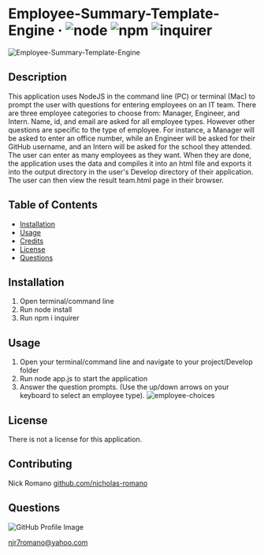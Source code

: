 # Employee-Summary-Template-Engine &middot; ![node](https://img.shields.io/badge/node-12.16.2-blue) ![npm](https://img.shields.io/badge/npm-6.14.4-blue) ![inquirer](https://img.shields.io/badge/inquirer-7.1.0-blue) 

![Employee-Summary-Template-Engine](/images/My-Team-Sample-HTML.png) 

## Description 
This application uses NodeJS in the command line (PC) or terminal (Mac) to prompt the user with questions for entering employees on an IT team. There are three employee categories to choose from: Manager, Engineer, and Intern. Name, id, and email are asked for all employee types. However other questions are specific to the type of employee. For instance, a Manager will be asked to enter an office number, while an Engineer will be asked for their GitHub username, and an Intern will be asked for the school they attended. The user can enter as many employees as they want. When they are done, the application uses the data and compiles it into an html file and exports it into the output directory in the user's Develop directory of their application. The user can then view the result team.html page in their browser. 

## Table of Contents 
* [Installation](#installation) 
* [Usage](#usage) 
* [Credits](#credits) 
* [License](#license) 
* [Questions](#questions) 
 
## Installation 
1.  Open terminal/command line  
2.  Run node install  
3.  Run npm i inquirer  
 
## Usage 
1.  Open your terminal/command line and navigate to your project/Develop folder  
2.  Run node app.js to start the application  
3.  Answer the question prompts. (Use the up/down arrows on your keyboard to select an employee type). ![employee-choices](/images/employee-choices.png) 
 
## License 
There is not a license for this application. 

## Contributing 
Nick Romano [github.com/nicholas-romano](https://github.com/nicholas-romano) 
## Questions 
![GitHub Profile Image](https://avatars.githubusercontent.com/u/6642173?) 

 njr7romano@yahoo.com